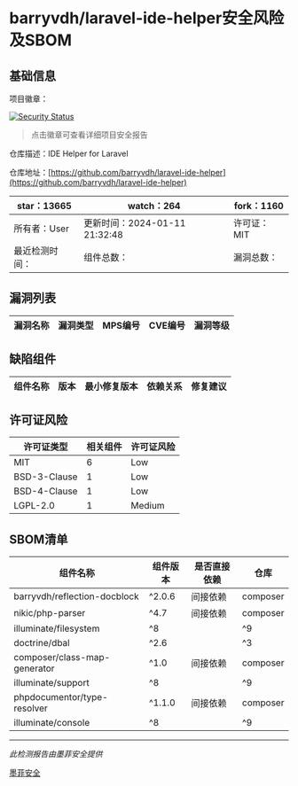 # barryvdh/laravel-ide-helper安全风险及SBOM

## 基础信息

项目徽章：

[![Security Status](https://www.murphysec.com/platform3/v31/badge/1748421526840438784.svg)](https://www.murphysec.com/console/report/1696589708971634688/1748421526840438784)

> 点击徽章可查看详细项目安全报告

仓库描述：IDE Helper for Laravel

仓库地址：[https://github.com/barryvdh/laravel-ide-helper](https://github.com/barryvdh/laravel-ide-helper)

| star：13665 | watch：264 | fork：1160 |
| ----------- | -------------- | ------------ |
| 所有者：User | 更新时间：2024-01-11 21:32:48 | 许可证：MIT |
| 最近检测时间： | 组件总数： | 漏洞总数： |




## 漏洞列表

| 漏洞名称 | 漏洞类型 | MPS编号 | CVE编号 | 漏洞等级 |
| ------- | ------ | ------- | ------ | ----- |





## 缺陷组件

| 组件名称 | 版本 | 最小修复版本 | 依赖关系 | 修复建议 |
| -------- | ---- | ------------ | -------- | -------- |





## 许可证风险

| 许可证类型 | 相关组件 | 许可证风险 |
| ---------- | -------- | ---------- |
|MIT|6|Low|
|BSD-3-Clause|1|Low|
|BSD-4-Clause|1|Low|
|LGPL-2.0|1|Medium|




## SBOM清单

| 组件名称 | 组件版本 | 是否直接依赖 | 仓库 |
| -------- | -------- | ------------ | ---- |
|barryvdh/reflection-docblock|^2.0.6|间接依赖|composer|
|nikic/php-parser|^4.7|间接依赖|composer|
|illuminate/filesystem|^8 || ^9 || ^10|间接依赖|composer|
|doctrine/dbal|^2.6 || ^3|间接依赖|composer|
|composer/class-map-generator|^1.0|间接依赖|composer|
|illuminate/support|^8 || ^9 || ^10|间接依赖|composer|
|phpdocumentor/type-resolver|^1.1.0|间接依赖|composer|
|illuminate/console|^8 || ^9 || ^10|间接依赖|composer|


------

*此检测报告由墨菲安全提供*

[墨菲安全](www.murphysec.com)